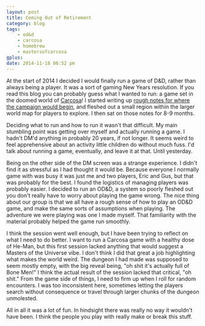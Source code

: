 ```yaml
---
layout: post
title: Coming Out of Retirement
category: blog
tags:
    - od&d
    - carcosa
    - homebrew
    - mastersofcarcosa
gplus:
date: 2014-11-18 06:52 pm
---
```


At the start of 2014 I decided I would finally run a game of D&D, rather than always being a player. It was a sort of gaming New Years resolution. If you read this blog you can probably guess what I wanted to run: a game set in the doomed world of [Carcosa][]! I started writing up [rough notes for where the campaign would begin][notes], and fleshed out a small region within the larger world map for players to explore. I then sat on those notes for 8-9 months.

Deciding what to run and how to run it wasn't that difficult. My main stumbling point was getting over myself and actually running a game. I hadn't DM'd anything in probably 20 years, if not longer. It seems weird to feel apprehensive about an activity little children do without much fuss. I'd talk about running a game, eventually, and leave it at that. Until yesterday.

Being on the other side of the DM screen was a strange experience. I didn't find it as stressful as I had thought it would be. Because everyone I normally game with was busy it was just me and two players, Eric and Gus, but that was probably for the best. I found the logistics of managing players was probably easier. I decided to run an OD&D, a system so poorly fleshed out you don't really have to worry about playing the game wrong. The nice thing about our group is that we all have a rough sense of how to play an OD&D game, and make the same sorts of assumptions when playing. The adventure we were playing was one I made myself. That familiarity with the material probably helped the game run smoothly.

I think the session went well enough, but I have been trying to reflect on what I need to do better. I want to run a Carcosa game with a healthy dose of He-Man, but this first session lacked anything that would suggest a Masters of the Universe vibe. I don't think I did that great a job highlighting what makes the world weird. The dungeon I had made was supposed to seem mostly empty, with the big reveal being, "oh shit it's actually full of Bone Men!" I think the actual result of the session lacked that critical, "oh shit." From the game side of things, I need to firm up when I roll for random encounters. I was too inconsistent here, sometimes letting the players search without consequence or travel through larger chunks of the dungeon unmolested.

All in all it was a lot of fun. In hindsight there was really no way it wouldn't have been. I think the people you play with really make or break this stuff.

[carcosa]: /tag/carcosa/
[notes]: http://save.vs.totalpartykill.ca/blog/20-questions-about-carcosa/